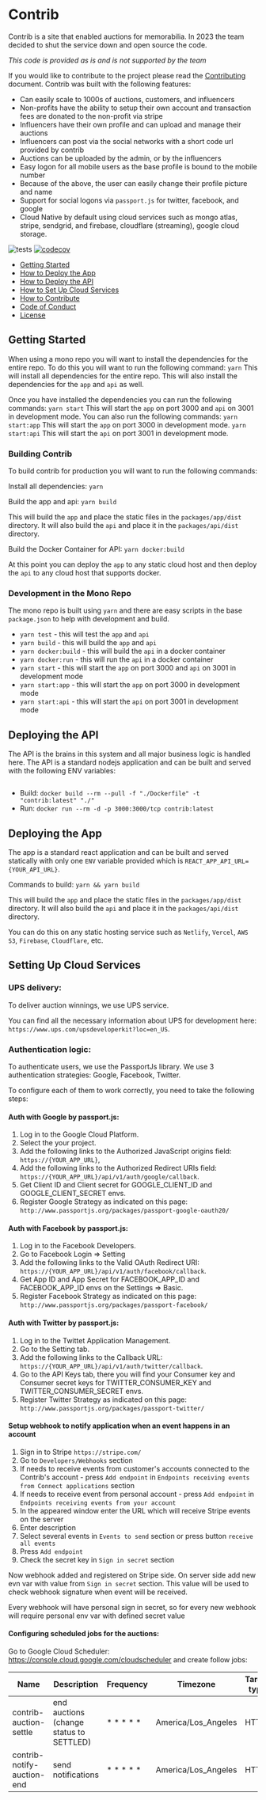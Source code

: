 # Contrib

Contrib is a site that enabled auctions for memorabilia. In 2023 the team decided to shut the service down and open source the code.

_This code is provided as is and is not supported by the team_

If you would like to contribute to the project please read the [Contributing](CONTRIBUTING.md) document. Contrib was built with the following features:

- Can easily scale to 1000s of auctions, customers, and influencers
- Non-profits have the ability to setup their own account and transaction fees are donated to the non-profit via stripe
- Influencers have their own profile and can upload and manage their auctions
- Influencers can post via the social networks with a short code url provided by contrib
- Auctions can be uploaded by the admin, or by the influencers
- Easy logon for all mobile users as the base profile is bound to the mobile number
- Because of the above, the user can easily change their profile picture and name
- Support for social logons via `passport.js` for twitter, facebook, and google
- Cloud Native by default using cloud services such as mongo atlas, stripe, sendgrid, and firebase, cloudflare (streaming), google cloud storage.

![tests](https://github.com/jaredwray/contrib/workflows/tests/badge.svg)
[![codecov](https://codecov.io/gh/jaredwray/contrib/branch/main/graph/badge.svg?token=2LIYGRVN4F)](https://codecov.io/gh/jaredwray/contrib)

- [Getting Started](#getting-started)
- [How to Deploy the App](#deploying-the-api)
- [How to Deploy the API](#deploying-the-api)
- [How to Set Up Cloud Services](#setting-up-cloud-services)
- [How to Contribute](CONTRIBUTING.md)
- [Code of Conduct](CODE_OF_CONDUCT.md)
- [License](LICENSE.md)

## Getting Started

When using a mono repo you will want to install the dependencies for the entire repo. To do this you will want to run the following command: `yarn` This will install all dependencies for the entire repo. This will also install the dependencies for the `app` and `api` as well.

Once you have installed the dependencies you can run the following commands: `yarn start` This will start the `app` on port 3000 and `api` on 3001 in development mode. You can also run the following commands: `yarn start:app` This will start the `app` on port 3000 in development mode. `yarn start:api` This will start the `api` on port 3001 in development mode.

### Building Contrib

To build contrib for production you will want to run the following commands:

Install all dependencies: `yarn`

Build the app and api: `yarn build`

This will build the `app` and place the static files in the `packages/app/dist` directory. It will also build the `api` and place it in the `packages/api/dist` directory.

Build the Docker Container for API: `yarn docker:build`

At this point you can deploy the `app` to any static cloud host and then deploy the `api` to any cloud host that supports docker.

### Development in the Mono Repo

The mono repo is built using `yarn` and there are easy scripts in the base `package.json` to help with development and build.

- `yarn test` - this will test the `app` and `api`
- `yarn build` - this will build the `app` and `api`
- `yarn docker:build` - this will build the `api` in a docker container
- `yarn docker:run` - this will run the `api` in a docker container
- `yarn start` - this will start the `app` on port 3000 and `api` on 3001 in development mode
- `yarn start:app` - this will start the `app` on port 3000 in development mode
- `yarn start:api` - this will start the `api` on port 3001 in development mode

## Deploying the API

The API is the brains in this system and all major business logic is handled here. The API is a standard nodejs application and can be built and served with the following ENV variables:

```

```

- Build: `docker build --rm --pull -f "./Dockerfile" -t "contrib:latest" "./"`
- Run: `docker run --rm -d -p 3000:3000/tcp contrib:latest`

## Deploying the App

The app is a standard react application and can be built and served statically with only one `ENV` variable provided which is `REACT_APP_API_URL={YOUR_API_URL}`.

Commands to build:
`yarn && yarn build`

This will build the `app` and place the static files in the `packages/app/dist` directory. It will also build the `api` and place it in the `packages/api/dist` directory.

You can do this on any static hosting service such as `Netlify`, `Vercel`, `AWS S3`, `Firebase`, `Cloudflare`, etc.

## Setting Up Cloud Services

### UPS delivery:

To deliver auction winnings, we use UPS service.

You can find all the necessary information about UPS for development here: `https://www.ups.com/upsdeveloperkit?loc=en_US`.

### Authentication logic:

To authenticate users, we use the PassportJs library. We use 3 authentication strategies: Google, Facebook, Twitter.

To configure each of them to work correctly, you need to take the following steps:

#### Auth with Google by passport.js:

1. Log in to the Google Cloud Platform.
2. Select the your project.
3. Add the following links to the Authorized JavaScript origins field: `https://{YOUR_APP_URL}`,
4. Add the following links to the Authorized Redirect URIs field: `https://{YOUR_APP_URL}/api/v1/auth/google/callback`.
5. Get Client ID and Client secret for GOOGLE_CLIENT_ID and GOOGLE_CLIENT_SECRET envs.
6. Register Google Strategy as indicated on this page: `http://www.passportjs.org/packages/passport-google-oauth20/`

#### Auth with Facebook by passport.js:

1. Log in to the Facebook Developers.
2. Go to Facebook Login => Setting
3. Add the following links to the Valid OAuth Redirect URI: `https://{YOUR_APP_URL}/api/v1/auth/facebook/callback`.
4. Get App ID and App Secret for FACEBOOK_APP_ID and FACEBOOK_APP_ID envs on the Settings => Basic.
5. Register Facebook Strategy as indicated on this page: `http://www.passportjs.org/packages/passport-facebook/`

#### Auth with Twitter by passport.js:

1. Log in to the Twittet Application Management.
2. Go to the Setting tab.
3. Add the following links to the Callback URL: `https://{YOUR_APP_URL}/api/v1/auth/twitter/callback`.
4. Go to the API Keys tab, there you will find your Consumer key and Consumer secret keys for TWITTER_CONSUMER_KEY and TWITTER_CONSUMER_SECRET envs.
5. Register Twitter Strategy as indicated on this page: `http://www.passportjs.org/packages/passport-twitter/`

#### Setup webhook to notify application when an event happens in an account

1. Sign in to Stripe `https://stripe.com/`
2. Go to `Developers/Webhooks` section
3. If needs to receive events from customer's accounts connected to the Contrib's account - press `Add endpoint` in `Endpoints receiving events from Connect applications` section
4. If needs to receive event from personal account - press `Add endpoint` in `Endpoints receiving events from your account`
5. In the appeared window enter the URL which will receive Stripe events on the server
6. Enter description
7. Select several events in `Events to send` section or press button `receive all events`
8. Press `Add endpoint`
9. Check the secret key in `Sign in secret` section

Now webhook added and registered on Stripe side. On server side add new evn var with value from `Sign in secret` section.
This value will be used to check webhook signature when event will be received.

Every webhook will have personal sign in secret, so for every new webhook will require personal env var with defined secret value

#### Configuring scheduled jobs for the auctions:

Go to Google Cloud Scheduler: https://console.cloud.google.com/cloudscheduler and create follow jobs:

| Name                       | Description                             | Frequency      | Timezone            | Target type | URL                                                  | HTTP method | HTTP headers                   | Body                        |
| -------------------------- | --------------------------------------- | -------------- | ------------------- | ----------- | ---------------------------------------------------- | ----------- | ------------------------------ | --------------------------- |
| contrib-auction-settle     | end auctions (change status to SETTLED) | \* \* \* \* \* | America/Los_Angeles | HTTP        | https://`{YOUR_API_URL}`/api/v1/auctions-settle      | POST        | Content-Type: application/json | { "key": "OUR_SECRET_KEY" } |
| contrib-notify-auction-end | send notifications                      | \* \* \* \* \* | America/Los_Angeles | HTTP        | https://`{YOUR_API_URL}`/api/v1/auctions-ends-notify | POST        | Content-Type: application/json | { "key": "OUR_SECRET_KEY" } |
